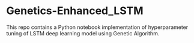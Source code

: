 # Genetics-Enhanced_LSTM
This repo contains a Python notebook implementation of hyperparameter tuning of LSTM deep learning model using Genetic Algorithm.